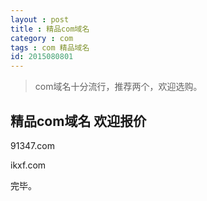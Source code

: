 ```yaml
---
layout : post
title : 精品com域名
category : com
tags : com 精品域名
id: 2015080801
---
```


> com域名十分流行，推荐两个，欢迎选购。


## 精品com域名 欢迎报价

91347.com

ikxf.com

完毕。
